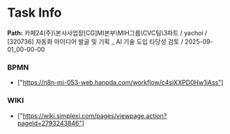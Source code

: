 # Task Info

**Path:** 카페24(주)\본사사업장\[CG]MI본부\MIH그룹\CVC팀\3파트 / yachoi / [320736] 자동화 아이디어 발굴 및 기획 _ AI 기술 도입 타당성 검토 / 2025-09-01_00-00-00

### BPMN
- ["https://n8n-mi-053-web.hanpda.com/workflow/c4siXXPD0Hw1iAss"]

### WIKI
- ["https://wiki.simplexi.com/pages/viewpage.action?pageId=2793243846"]

